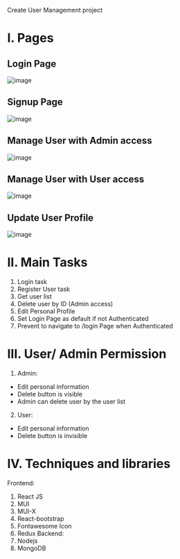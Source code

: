 Create User Management project 
# I. Pages
## Login Page
![image](https://user-images.githubusercontent.com/86547861/229022387-2c6b2812-118a-4ddc-9bbf-fcea739b6786.png)
## Signup Page 
![image](https://user-images.githubusercontent.com/86547861/229022416-560b43be-ea6f-46a6-9e92-9c568b7da87c.png)
## Manage User with Admin access
![image](https://user-images.githubusercontent.com/86547861/229022472-6ea367f5-f5eb-47bb-935c-d20d448d55dd.png)
## Manage User with User access
![image](https://user-images.githubusercontent.com/86547861/229022552-25dd4608-0608-42f2-bb6d-e668417f7bdf.png)
## Update User Profile
![image](https://user-images.githubusercontent.com/86547861/229022509-ca70ba6c-b85e-4aae-a9cc-374b2f0bf07b.png)

# II. Main Tasks
1. Login task
2. Register User task
3. Get user list
4. Delete user by ID (Admin access)
5. Edit Personal Profile
6. Set Login Page as default if not Authenticated
7. Prevent to navigate to /login Page when Authenticated

# III. User/ Admin Permission
1. Admin:
  + Edit personal information
  + Delete button is visible
  + Admin can delete user by the user list
2. User:
  + Edit personal information
  + Delete button is invisible
# IV. Techniques and libraries
Frontend:
1. React JS
2. MUI
3. MUI-X
4. React-bootstrap
5. Fontawesome Icon
6. Redux
Backend:
1. Nodejs
2. MongoDB
